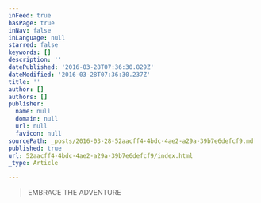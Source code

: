 ```yaml
---
inFeed: true
hasPage: true
inNav: false
inLanguage: null
starred: false
keywords: []
description: ''
datePublished: '2016-03-28T07:36:30.829Z'
dateModified: '2016-03-28T07:36:30.237Z'
title: ''
author: []
authors: []
publisher:
  name: null
  domain: null
  url: null
  favicon: null
sourcePath: _posts/2016-03-28-52aacff4-4bdc-4ae2-a29a-39b7e6defcf9.md
published: true
url: 52aacff4-4bdc-4ae2-a29a-39b7e6defcf9/index.html
_type: Article

---
```

> EMBRACE THE ADVENTURE